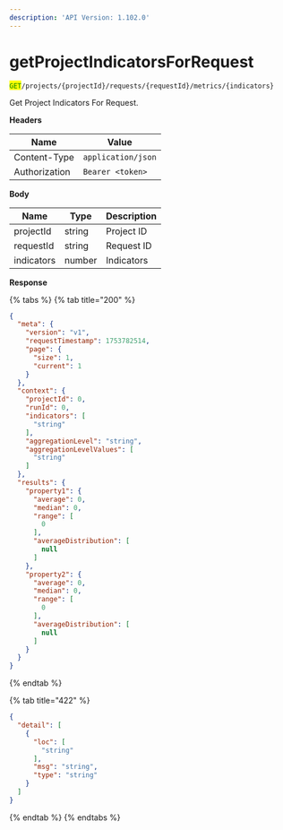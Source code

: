 ```yaml
---
description: 'API Version: 1.102.0'
---
```


# getProjectIndicatorsForRequest

<mark style="color:green;">`GET`</mark>`/projects/{projectId}/requests/{requestId}/metrics/{indicators}`

Get Project Indicators For Request.

**Headers**

| Name          | Value              |
| ------------- | ------------------ |
| Content-Type  | `application/json` |
| Authorization | `Bearer <token>`   |

**Body**

| Name       | Type   | Description |
| ---------- | ------ | ----------- |
| projectId  | string | Project ID  |
| requestId  | string | Request ID  |
| indicators | number | Indicators  |

**Response**

{% tabs %}
{% tab title="200" %}
```json
{
  "meta": {
    "version": "v1",
    "requestTimestamp": 1753782514,
    "page": {
      "size": 1,
      "current": 1
    }
  },
  "context": {
    "projectId": 0,
    "runId": 0,
    "indicators": [
      "string"
    ],
    "aggregationLevel": "string",
    "aggregationLevelValues": [
      "string"
    ]
  },
  "results": {
    "property1": {
      "average": 0,
      "median": 0,
      "range": [
        0
      ],
      "averageDistribution": [
        null
      ]
    },
    "property2": {
      "average": 0,
      "median": 0,
      "range": [
        0
      ],
      "averageDistribution": [
        null
      ]
    }
  }
}
```
{% endtab %}

{% tab title="422" %}
```json
{
  "detail": [
    {
      "loc": [
        "string"
      ],
      "msg": "string",
      "type": "string"
    }
  ]
}
```
{% endtab %}
{% endtabs %}
